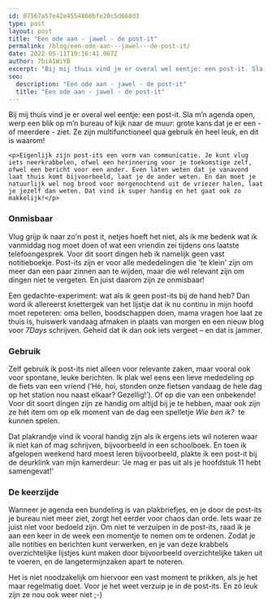 ```yaml
---
id: 07567a57e42e4554860bfe20c5d668d3
type: post
layout: post
title: "Een ode aan - jawel - de post-it"
permalink: /blog/een-ode-aan---jawel---de-post-it/
date: 2022-05-11T19:16:41.067Z
author: 7biA1WiYB
excerpt: "Bij mij thuis vind je er overal wel eentje: een post-it. Sla m’n agenda open, werp een blik op m’n bureau of kijk naar de muur: grote kans dat je er een - of meerdere - ziet. Ze zijn multifunctioneel qua gebruik én heel leuk, en dit is waarom!  "
seo:
  description: "Een ode aan - jawel - de post-it"
  title: "Een ode aan - jawel - de post-it"
---
```

Bij mij thuis vind je er overal wel eentje: een post-it. Sla m’n agenda open, werp een blik op m’n bureau of kijk naar de muur: grote kans dat je er een - of meerdere - ziet. Ze zijn multifunctioneel qua gebruik én heel leuk, en dit is waarom!  

    <p>Eigenlijk zijn post-its een vorm van communicatie. Je kunt vlug iets neerkrabbelen, ofwel een herinnering voor je toekomstige zelf, ofwel een bericht voor een ander. Even laten weten dat je vanavond laat thuis komt bijvoorbeeld, laat je de ander weten. En dan moet je natuurlijk wel nog brood voor morgenochtend uit de vriezer halen, laat je jezelf dan weten. Dat vind ik super handig en het gaat ook zo makkelijk!</p>
<h3>Onmisbaar</h3>
<p>Vlug grijp ik naar zo'n post it, netjes hoeft het niet, als ik me bedenk wat ik vanmiddag nog moet doen of wat een vriendin zei tijdens ons laatste telefoongesprek. Voor dit soort dingen heb ik namelijk geen vast notitieboekje. Post-its zijn er voor alle mededelingen die 'te klein' zijn om meer dan een paar zinnen aan te wijden, maar die wél relevant zijn om dingen niet te vergeten. En juist daarom zijn ze onmisbaar!</p>
<p>Een gedachte-experiment: wat als ik geen post-its bij de hand heb? Dan word ik allereerst knettergek van het lijstje dat ik nu continu in mijn hoofd moet repeteren: oma bellen, boodschappen doen, mama vragen hoe laat ze thuis is, huiswerk vandaag afmaken in plaats van morgen en een nieuw blog voor <em>7Days </em>schrijven. Geheid dat ik dan ook iets vergeet – en dat is jammer.</p>
<h3>Gebruik</h3>
<p>Zelf gebruik ik post-its niet alleen voor relevante zaken, maar vooral ook voor spontane, leuke berichten. Ik plak wel eens een lieve mededeling op de fiets van een vriend (‘Hé, hoi, stonden onze fietsen vandaag de hele dag op het station nou naast elkaar? Gezellig!’). Of op die van een onbekende! Voor dit soort dingen zijn ze handig om altijd bij je te hebben, maar ook zijn ze hét item om op elk moment van de dag een spelletje <i>Wie ben ik?</i>  te kunnen spelen.</p>
<p>Dat plakrandje vind ik vooral handig zijn als ik ergens iets wil noteren waar ik niet kan of mag schrijven, bijvoorbeeld in een schoolboek. En toen ik afgelopen weekend hard moest leren bijvoorbeeld, plakte ik een post-it bij de deurklink van mijn kamerdeur: 'Je mag er pas uit als je hoofdstuk 11 hebt samengevat!'</p>
<h3>De keerzijde</h3>
<p>Wanneer je agenda een bundeling is van plakbriefjes, en je door de post-its je bureau niet meer ziet, zorgt het eerder voor chaos dan orde. Iets waar ze juist niet voor bedoeld zijn. Om niet te verzuipen in de post-its, raad ik je aan een keer in de week een momentje te nemen om te ordenen. Zodat je alle notities en berichten kunt verwerken, en je van deze krabbels overzichtelijke lijstjes kunt maken door bijvoorbeeld overzichtelijke taken uit te voeren, en de langetermijnzaken apart te noteren.</p>
<p>Het is niet noodzakelijk om hiervoor een vast moment te prikken, als je het maar regelmatig doet. Voor je het weet verzuip je in de post-its. En zó leuk zijn ze nou ook weer niet ;-)</p>  
